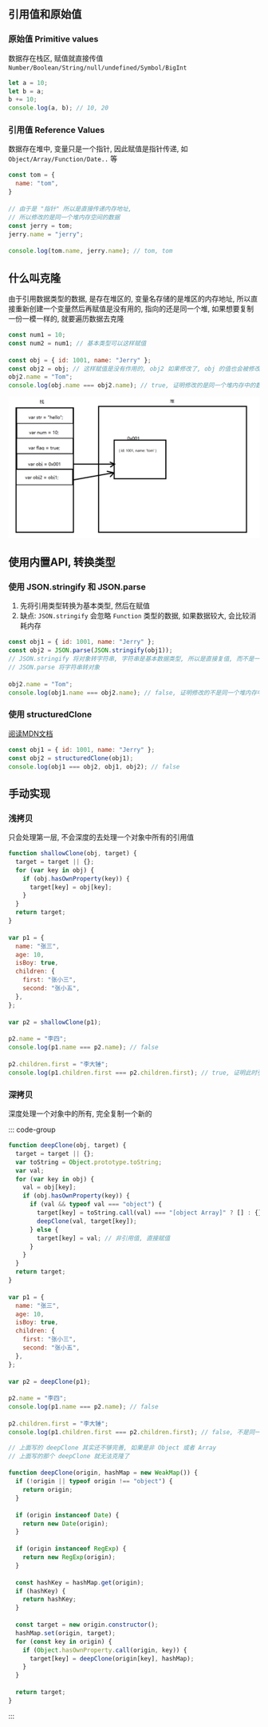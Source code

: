 ## 引用值和原始值

### 原始值 Primitive values

数据存在栈区, 赋值就直接传值 `Number/Boolean/String/null/undefined/Symbol/BigInt`

```js
let a = 10;
let b = a;
b += 10;
console.log(a, b); // 10, 20
```

### 引用值 Reference Values

数据存在堆中, 变量只是一个指针, 因此赋值是指针传递, 如 `Object/Array/Function/Date..` 等

```js
const tom = {
  name: "tom",
}

// 由于是 "指针" 所以是直接传递内存地址,
// 所以修改的是同一个堆内存空间的数据
const jerry = tom;
jerry.name = "jerry";

console.log(tom.name, jerry.name); // tom, tom
```

## 什么叫克隆

由于引用数据类型的数据, 是存在堆区的, 变量名存储的是堆区的内存地址, 所以直接重新创建一个变量然后再赋值是没有用的,
指向的还是同一个堆, 如果想要复制一份一模一样的, 就要遍历数据去克隆

```javascript
const num1 = 10;
const num2 = num1; // 基本类型可以这样赋值

const obj = { id: 1001, name: "Jerry" };
const obj2 = obj; // 这样赋值是没有作用的, obj2 如果修改了, obj 的值也会被修改
obj2.name = "Tom";
console.log(obj.name === obj2.name); // true, 证明修改的是同一个堆内存中的数据

```

![js-memory-layout](https://raw.githubusercontent.com/liaohui5/images/main/images/202411200345326.png)

## 使用内置API, 转换类型

### 使用 JSON.stringify 和 JSON.parse

1. 先将引用类型转换为基本类型, 然后在赋值
2. 缺点: `JSON.stringify` 会忽略 `Function` 类型的数据, 如果数据较大, 会比较消耗内存

```javascript
const obj1 = { id: 1001, name: "Jerry" };
const obj2 = JSON.parse(JSON.stringify(obj1));
// JSON.stringify 将对象转字符串, 字符串是基本数据类型, 所以是直接复值, 而不是一个堆区的地址
// JSON.parse 将字符串转对象

obj2.name = "Tom";
console.log(obj1.name === obj2.name); // false, 证明修改的不是同一个堆内存中的数据
```

### 使用 structuredClone

[阅读MDN文档](https://developer.mozilla.org/zh-CN/docs/Web/API/Window/structuredClone)

```js
const obj1 = { id: 1001, name: "Jerry" };
const obj2 = structuredClone(obj1);
console.log(obj1 === obj2, obj1, obj2); // false
```

## 手动实现

### 浅拷贝

只会处理第一层, 不会深度的去处理一个对象中所有的引用值

```javascript
function shallowClone(obj, target) {
  target = target || {};
  for (var key in obj) {
    if (obj.hasOwnProperty(key)) {
      target[key] = obj[key];
    }
  }
  return target;
}

var p1 = {
  name: "张三",
  age: 10,
  isBoy: true,
  children: {
    first: "张小三",
    second: "张小五",
  },
};

var p2 = shallowClone(p1);

p2.name = "李四";
console.log(p1.name === p2.name); // false

p2.children.first = "李大锤";
console.log(p1.children.first === p2.children.first); // true, 证明此时引用的是同一个堆内存
```

### 深拷贝

深度处理一个对象中的所有, 完全复制一个新的

::: code-group

```javascript [es5简易版]
function deepClone(obj, target) {
  target = target || {};
  var toString = Object.prototype.toString;
  var val;
  for (var key in obj) {
    val = obj[key];
    if (obj.hasOwnProperty(key)) {
      if (val && typeof val === "object") {
        target[key] = toString.call(val) === "[object Array]" ? [] : {};
        deepClone(val, target[key]);
      } else {
        target[key] = val; // 非引用值, 直接赋值
      }
    }
  }
  return target;
}

var p1 = {
  name: "张三",
  age: 10,
  isBoy: true,
  children: {
    first: "张小三",
    second: "张小五",
  },
};

var p2 = deepClone(p1);

p2.name = "李四";
console.log(p1.name === p2.name); // false

p2.children.first = "李大锤";
console.log(p1.children.first === p2.children.first); // false, 不是同一个堆内存
```

```javascript [es6 优化版]
// 上面写的 deepClone 其实还不够完善, 如果是非 Object 或者 Array
// 上面写的那个 deepClone 就无法克隆了

function deepClone(origin, hashMap = new WeakMap()) {
  if (!origin || typeof origin !== "object") {
    return origin;
  }

  if (origin instanceof Date) {
    return new Date(origin);
  }

  if (origin instanceof RegExp) {
    return new RegExp(origin);
  }

  const hashKey = hashMap.get(origin);
  if (hashKey) {
    return hashKey;
  }

  const target = new origin.constructor();
  hashMap.set(origin, target);
  for (const key in origin) {
    if (Object.hasOwnProperty.call(origin, key)) {
      target[key] = deepClone(origin[key], hashMap);
    }
  }

  return target;
}
```

:::
